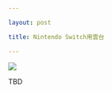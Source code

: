```yaml
---

layout: post

title: Nintendo Switch用雲台

---
```


<img src="https://gakuseishitsu.github.io/images/switch_camera_mount/S1.JPG">

TBD
